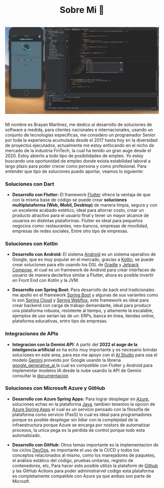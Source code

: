 <h1 align="center"> Sobre Mi 👋</h1>

<h1 align="center">
  <img src="https://github.com/Ing-Brayan-Martinez/Ing-Brayan-Martinez/blob/master/docs/maxresdefault.jpg" 
    alt="Code" width="800"/>
</h1>

Mi nombre es Brayan Martinez, me dedico al desarrollo de soluciones de software a medida, para clientes nacionales 
e internacionales, usando un conjunto de tecnologías específicas, me considero un programador Senior por toda la 
experiencia acumulada desde el 2017 hasta hoy en la diversidad de proyectos ejecutados, actualmente me estoy enfocando
en el nicho de mercado de la industria FinTech, la cual ha tenido un gran auge desde el 2020. Estoy abierto a todo tipo
de posibilidades de empleo. Yo estoy buscando una oportunidad de empleo donde exista estabilidad laboral a largo plazo
para poder crecer como persona y como profesional. Para entender que tipo de soluciones puedo aportar, veamos lo 
siguiente:

### Soluciones con Dart

- **Desarrollo con Flutter:** El framework [Flutter](https://flutter.dev/) ofrece la ventaja de que con la misma 
  base de código se puede crear **soluciones multiplataforma (Web, Mobil, Desktop)** de manera limpia, segura y con un 
  excelente acabado estético, ideal para ahorrar costo, crear un producto atractivo para el usuario final y tener un 
  mayor alcance de usuarios en distintas plataformas. Flutter es ideal para pequeños negocios como: restaurantes, 
  neo-bancos, empresas de movilidad, empresas de redes sociales, Entre otro tipo de empresas.

### Soluciones con Kotlin

- **Desarrollo con Android:** El sistema [Android](https://developer.android.com/) es un sistema 
  operativo de Google, que es muy popular en el mercado, gracias a [Kotlin](https://kotlinlang.org/), se puede crear soluciones para ello
  usando los DSL de [Gradle](https://gradle.org/) y [Jetpack Compose](https://developer.android.com/develop/ui/compose), el cual es un framework de Android para crear 
  interfaces de usuario de manera declartiva similar a Flutter, ahora es posible invertir en Front End con Kotlin
  y la JVM.

- **Desarrollo con Spring Boot:** Para desarrollo de back end tradicionales me apollo en el framework 
  [Spring Boot](https://spring.io/) y algunas de sus variantes como lo son [Spring Cloud](https://spring.io/cloud) y
  [Spring Webflux](https://spring.io/reactive), este framework es ideal para crear backend con carga de trabajo 
  demandante, ideal para producir una plataforma robusta, resistente al tiempo, y altamente la escalable, ejemplos de 
  uso serían las de un: ERPs, banca en linea, tiendas online, plataforma educativas, entro tipo de empresas.

### Integraciones de APIs

- **Integracion con la Gemini API:** A partir del **2022 el auge de la inteligencia  artificial** se ha echo muy
  importante y es necesario brindar soluciones en este area, para eso me apoyo con el
  [AI Studio](https://aistudio.google.com/app/prompts/new_chat) para usa el modelo
  [Gemini](https://gemini.google.com/app) proveido por Google usando la libreria
  [google_generative_ai ](https://ai.google.dev/gemini-api/docs/get-started?hl=es-419)la cual es 
  compatible con Flutter y Android para implementar modelos IA desde la nube usando la API de Gemini
  consultar la [documentacion](https://ai.google.dev/)

### Soluciones con Microsoft Azure y GitHub

- **Desarrollo con Azure Spring Apps:** Para lograr desplegar en [Azure](https://azure.microsoft.com/en-us), soluciones
    echas en la plataforma [Java](https://azure.microsoft.com/en-us/resources/developers/java), tambien tenemos la opcion
    de [Azure Spring Apps](https://azure.microsoft.com/en-us/products/spring-apps) el cual es un servicio pensado con la
    filosofía de plataforma como servicio (PasS) lo cual es ideal para programadores porque es posible desplegar sin
    lidiar con la complejidad de la infraestructura porque Azure se encarga por nostors de automatizar procesos, la unica
    pega es la perdida de control porque todo esta automatizado.

- **Desarrollo con GitHub:**  Otros temas importante es la implementacion de los ciclos 
  [DevOps](https://azure.microsoft.com/en-us/resources/cloud-computing-dictionary/what-is-devops), es importante el 
  uso de la CI/CD y todos los conceptos relacionados al mismo, como los manejadores de paquetes, el análisis estático
  del código, pruebas unitarias, registro de contenedores, etc, Para hacer esto posible utilizo la plataform de 
  [Github](https://github.com/) y las GitHub Actions para poder administrarvel codigo esta plataforma es 
  completamente compatible con Azure ya que ambas son parte de Microsft.